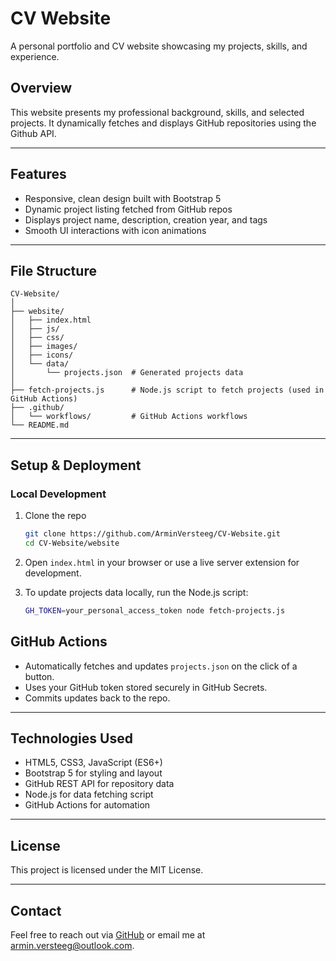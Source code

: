 # CV Website

A personal portfolio and CV website showcasing my projects, skills, and experience.

## Overview

This website presents my professional background, skills, and selected projects. It dynamically fetches and displays GitHub repositories using the Github API.

---

## Features

- Responsive, clean design built with Bootstrap 5
- Dynamic project listing fetched from GitHub repos
- Displays project name, description, creation year, and tags
- Smooth UI interactions with icon animations

---

## File Structure

```
CV-Website/
│
├── website/
│   ├── index.html
│   ├── js/
│   ├── css/
│   ├── images/
│   ├── icons/
│   └── data/
│       └── projects.json  # Generated projects data
│
├── fetch-projects.js      # Node.js script to fetch projects (used in GitHub Actions)
├── .github/
│   └── workflows/         # GitHub Actions workflows
└── README.md
```

---

## Setup & Deployment

### Local Development

1. Clone the repo

   ```bash
   git clone https://github.com/ArminVersteeg/CV-Website.git
   cd CV-Website/website
   ```

2. Open `index.html` in your browser or use a live server extension for development.

3. To update projects data locally, run the Node.js script:

   ```bash
   GH_TOKEN=your_personal_access_token node fetch-projects.js
   ```

## GitHub Actions

- Automatically fetches and updates `projects.json` on the click of a button.
- Uses your GitHub token stored securely in GitHub Secrets.
- Commits updates back to the repo.

---

## Technologies Used

- HTML5, CSS3, JavaScript (ES6+)
- Bootstrap 5 for styling and layout
- GitHub REST API for repository data
- Node.js for data fetching script
- GitHub Actions for automation

---

## License

This project is licensed under the MIT License.

---

## Contact

Feel free to reach out via [GitHub](https://github.com/ArminVersteeg) or email me at armin.versteeg@outlook.com.
